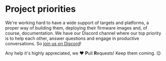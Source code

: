 # Project priorities

We're working hard to have a wide support of targets and platforms, a proper way of building them, deploying their firmware images and, of course, documentation. We have our Discord channel where our top priority is to help each other, answer questions and engage in productive conversations. So [join us on Discord](https://discordapp.com/invite/gCyBu8T)!

Any help it's highly appreciated, we ❤️ **P**ull **R**equests! Keep them coming. 😉
